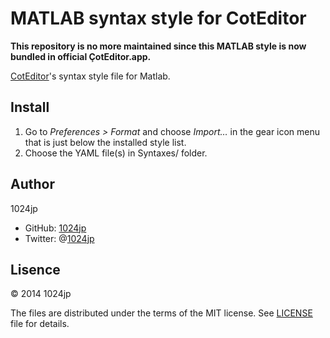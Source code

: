 ﻿
MATLAB syntax style for CotEditor
=========================================

__This repository is no more maintained since this MATLAB style is now bundled in official ÇotEditor.app.__

[CotEditor][]'s syntax style file for Matlab.

[CotEditor]: http://coteditor.com/


Install
----------------------

1. Go to *Preferences > Format* and choose *Import…* in the gear icon menu that is just below the installed style list.
2. Choose the YAML file(s) in Syntaxes/ folder.


Author
----------------------

1024jp

- GitHub: [1024jp](https://github.com/1024jp)
- Twitter: @[1024jp](https://twitter.com/1024jp)


Lisence
----------------------

© 2014 1024jp

The files are distributed under the terms of the MIT license. See [LICENSE](LICENSE) file for details.
